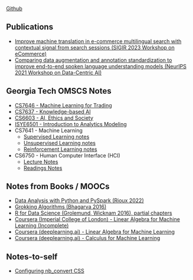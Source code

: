 [Github](https://github.com/tnakatani) 

## Publications
- [Improve machine translation in e-commerce multilingual search with contextual signal from search sessions (SIGIR 2023 Workshop on eCommerce)](https://www.amazon.science/publications/improve-machine-translation-in-e-commerce-multilingual-search-with-contextual-signal-from-search-sessions)
- [Comparing data augmentation and annotation standardization to improve end-to-end spoken language understanding models (NeurIPS 2021 Workshop on Data-Centric AI)](https://www.amazon.science/publications/comparing-data-augmentation-and-annotation-standardization-to-improve-end-to-end-spoken-language-understanding-models)

## Georgia Tech OMSCS Notes

- [CS7646 - Machine Learning for Trading](https://tnakatani.github.io/omscs/cs7646/cs7646_notes.html)
- [CS7637 - Knowledge-based AI](https://tnakatani.github.io/omscs/cs7637/cs7637_notes.html)
- [CS6603 - AI, Ethics and Society](https://tnakatani.github.io/omscs/cs6603/cs6603_notes.html)
- [ISYE6501 - Introduction to Analytics Modeling](https://tnakatani.github.io/omscs/isye6501/isye6501_notes.html)
- CS7641 - Machine Learning
    - [Supervised Learning notes](https://tnakatani.github.io/omscs/cs7641/sl_notes.html)
    - [Unsupervised Learning notes](https://tnakatani.github.io/omscs/cs7641/ul_notes.html)
    - [Reinforcement Learning notes](https://tnakatani.github.io/omscs/cs7641/rl_notes.html)
- CS6750 - Human Computer Interface (HCI)
    - [Lecture Notes](https://tnakatani.github.io/omscs/cs6750/cs6750_notes.html)
    - [Readings Notes](https://tnakatani.github.io/omscs/cs6750/readings.html)


## Notes from Books / MOOCs

- [Data Analysis with Python and PySpark (Rioux 2022)](https://tnakatani.github.io/books/pyspark/all_notes.html)
- [Grokking Algorithms (Bhagarva 2016)](https://tnakatani.github.io/books/grok_algos/grok_algo_notes.html)
- [R for Data Science (Grolemund, Wicknam 2016), partial chapters](https://tnakatani.github.io/books/r_for_ds/notes.html)
- [Coursera (Imperial College of London) - Linear Algebra for Machine Learning (Incomplete)](https://tnakatani.github.io/moocs/la4ml/notes.html)
- [Coursera (deeplearning.ai) - Linear Algebra for Machine Learning](https://tnakatani.github.io/moocs/coursera_linalg_for_ml/notes.html)
- [Coursera (deeplearning.ai) - Calculus for Machine Learning](https://tnakatani.github.io/moocs/coursera_calc_for_ml/notes.html)

## Notes-to-self

- [Configuring nb_convert CSS](https://tnakatani.github.io/posts/nbconvert.html)
